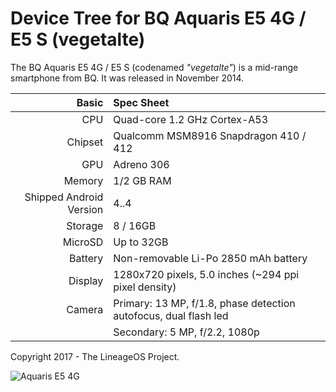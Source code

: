Device Tree for BQ Aquaris E5 4G / E5 S (vegetalte)
===========================================

The BQ Aquaris E5 4G / E5 S (codenamed _"vegetalte"_) is a mid-range smartphone from BQ.
It was released in November 2014.


Basic   | Spec Sheet
-------:|:-------------------------
CPU     | Quad-core 1.2 GHz Cortex-A53
Chipset | Qualcomm MSM8916 Snapdragon 410 / 412
GPU     | Adreno 306
Memory  | 1/2 GB RAM
Shipped Android Version | 4..4
Storage | 8 / 16GB
MicroSD | Up to 32GB
Battery | Non-removable Li-Po 2850 mAh battery
Display | 1280x720 pixels, 5.0 inches (~294 ppi pixel density)
Camera  | Primary: 13 MP, f/1.8, phase detection autofocus, dual flash led
	| Secondary: 5 MP, f/2.2, 1080p

Copyright 2017 - The LineageOS Project.

![Aquaris E5 4G](https://it-bqcom15-media.s3.amazonaws.com/prod/images/310_310/d/a/4/b/da4b245d419f746385c172ecd5d613c1254d678a.jpg "BQ Aquaris E5 4G")

